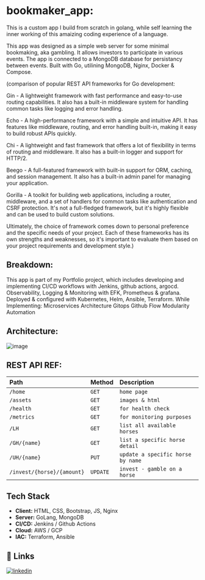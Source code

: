 # bookmaker_app:

This is a custom app I build from scratch in golang,
while self learning the inner working of this amaizing coding experience of a language.

This app was designed as a simple web server for some minimal bookmaking, aka gambling.
It allows investors to participate in various events.
The app is connected to a MongoDB database for persistancy between events.
Built with Go, utilining MongoDB, Nginx, Docker & Compose.


(comparison of popular REST API frameworks for Go development:

Gin - A lightweight framework with fast performance and easy-to-use routing capabilities. It also has a built-in middleware system for handling common tasks like logging and error handling.

Echo - A high-performance framework with a simple and intuitive API. It has features like middleware, routing, and error handling built-in, making it easy to build robust APIs quickly.

Chi - A lightweight and fast framework that offers a lot of flexibility in terms of routing and middleware. It also has a built-in logger and support for HTTP/2.

Beego - A full-featured framework with built-in support for ORM, caching, and session management. It also has a built-in admin panel for managing your application.

Gorilla - A toolkit for building web applications, including a router, middleware, and a set of handlers for common tasks like authentication and CSRF protection. It's not a full-fledged framework, but it's highly flexible and can be used to build custom solutions.

Ultimately, the choice of framework comes down to personal preference and the specific needs of your project. Each of these frameworks has its own strengths and weaknesses, so it's important to evaluate them based on your project requirements and development style.)

## Breakdown:
This app is part of my Portfolio project, which includes
developing and implementing CI/CD workflows with Jenkins, github actions, argocd.
Observability, Logging & Monitoring with EFK, Prometheus & grafana.
Deployed & configured with Kubernetes, Helm, Ansible, Terraform.
While Implementing:
    Microservices Architecture
    Gitops
    Github Flow
    Modularity
    Automation
    

## Architecture:
![image](image.png)

## REST API REF:

| Path | Method | Description |
| :-------- | :------- | :------- | 
| `/home` | `GET` | `home page`
| `/assets` | `GET` | `images & html` |
| `/health` | `GET` | `for health check` |
| `/metrics` | `GET` | `for monitoring purposes` |
| `/LH` | `GET` | `list all available horses` |
| `/GH/{name}` | `GET` | `list a specific horse detail` |
| `/UH/{name}` | `PUT` | `update a specific horse by name` |
| `/invest/{horse}/{amount}` | `UPDATE` | `invest - gamble on a horse` |






## Tech Stack

* **Client:** HTML, CSS, Bootstrap, JS, Nginx
* **Server:** GoLang, MongoDB
* **CI/CD:** Jenkins / Github Actions
* **Cloud:** AWS / GCP
* **IAC:** Terraform, Ansible


## 🔗 Links

[![linkedin](https://img.shields.io/badge/linkedin-0A66C2?style=for-the-badge&logo=linkedin&logoColor=white)](https://www.linkedin.com/in/dvir-gross-929252224/)

